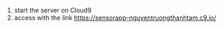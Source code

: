 1. start the server on Cloud9
2. access with the link
https://sensorapp-nguyentruongthanhtam.c9.io/
